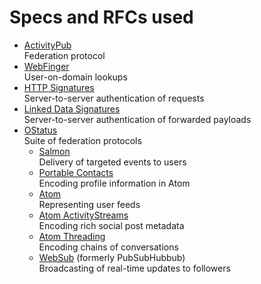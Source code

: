Specs and RFCs used
===================

* [ActivityPub](https://www.w3.org/TR/activitypub/)  
  Federation protocol
* [WebFinger](https://tools.ietf.org/html/rfc7033)  
  User-on-domain lookups
* [HTTP Signatures](https://tools.ietf.org/html/draft-cavage-http-signatures-06)  
  Server-to-server authentication of requests
* [Linked Data Signatures](https://w3c-dvcg.github.io/ld-signatures/)  
  Server-to-server authentication of forwarded payloads
* [OStatus](https://www.w3.org/community/ostatus/wiki/images/9/93/OStatus_1.0_Draft_2.pdf)  
  Suite of federation protocols
  * [Salmon](http://www.salmon-protocol.org/salmon-protocol-summary)  
    Delivery of targeted events to users
  * [Portable Contacts](https://web.archive.org/web/20160305010620/http://portablecontacts.net/draft-spec.html)  
    Encoding profile information in Atom
  * [Atom](https://tools.ietf.org/html/rfc4287)  
    Representing user feeds
  * [Atom ActivityStreams](http://activitystrea.ms/specs/atom/1.0/)  
    Encoding rich social post metadata
  * [Atom Threading](https://tools.ietf.org/html/rfc4685)  
    Encoding chains of conversations
  * [WebSub](https://pubsubhubbub.github.io/PubSubHubbub/pubsubhubbub-core-0.4.html) (formerly PubSubHubbub)  
    Broadcasting of real-time updates to followers
